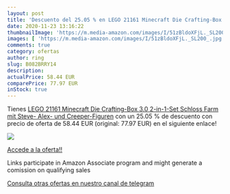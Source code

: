 ```yaml
---
layout: post
title: 'Descuento del 25.05 % en LEGO 21161 Minecraft Die Crafting-Box 3.'
date: 2020-11-23 13:16:22
thumbnailImage: 'https://m.media-amazon.com/images/I/51zBldoXFjL._SL200_.jpg'
images: [ 'https://m.media-amazon.com/images/I/51zBldoXFjL._SL200_.jpg' ]
comments: true
category: ofertas
author: ring
slug: B082BRRY14
description:
actualPrice: 58.44 EUR
comparePrice: 77.97 EUR
inStock: true
---
```


Tienes [LEGO 21161 Minecraft Die Crafting-Box 3.0 2-in-1-Set Schloss Farm mit Steve-  Alex- und Creeper-Figuren](https://www.amazon.de/dp/B082BRRY14/?tag=tolees0ca-21) con un 25.05 % de descuento con precio de oferta de 58.44 EUR (original: 77.97 EUR) en el siguiente enlace!

[![](https://m.media-amazon.com/images/I/51zBldoXFjL._SL200_.jpg)](https://www.amazon.de/dp/B082BRRY14/?tag=tolees0ca-21)

[Accede a la oferta!!](https://www.amazon.de/dp/B082BRRY14/?tag=tolees0ca-21)

Links participate in Amazon Associate program and might generate a comission on qualifying sales

[Consulta otras ofertas en nuestro canal de telegram](https://t.me/s/ofertas25)
